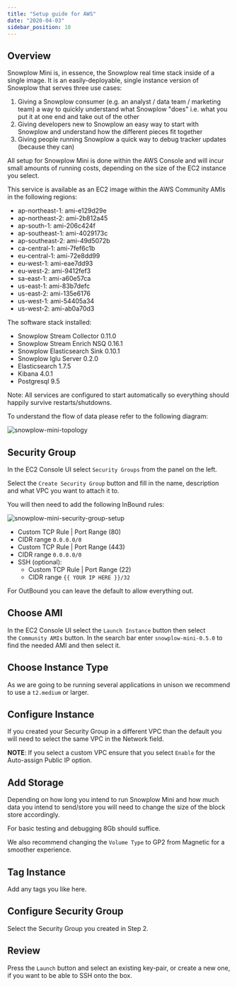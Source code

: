 ```yaml
---
title: "Setup guide for AWS"
date: "2020-04-03"
sidebar_position: 10
---
```


## Overview

Snowplow Mini is, in essence, the Snowplow real time stack inside of a single image. It is an easily-deployable, single instance version of Snowplow that serves three use cases:

1. Giving a Snowplow consumer (e.g. an analyst / data team / marketing team) a way to quickly understand what Snowplow "does" i.e. what you put it at one end and take out of the other
2. Giving developers new to Snowplow an easy way to start with Snowplow and understand how the different pieces fit together
3. Giving people running Snowplow a quick way to debug tracker updates (because they can)

All setup for Snowplow Mini is done within the AWS Console and will incur small amounts of running costs, depending on the size of the EC2 instance you select.

This service is available as an EC2 image within the AWS Community AMIs in the following regions:

- ap-northeast-1: ami-e129d29e
- ap-northeast-2: ami-2b812a45
- ap-south-1: ami-206c424f
- ap-southeast-1: ami-4029173c
- ap-southeast-2: ami-49d5072b
- ca-central-1: ami-7fef6c1b
- eu-central-1: ami-72e8dd99
- eu-west-1: ami-eae7dd93
- eu-west-2: ami-9412fef3
- sa-east-1: ami-a60e57ca
- us-east-1: ami-83b7defc
- us-east-2: ami-135e6176
- us-west-1: ami-54405a34
- us-west-2: ami-ab0a70d3

The software stack installed:

- Snowplow Stream Collector 0.11.0
- Snowplow Stream Enrich NSQ 0.16.1
- Snowplow Elasticsearch Sink 0.10.1
- Snowplow Iglu Server 0.2.0
- Elasticsearch 1.7.5
- Kibana 4.0.1
- Postgresql 9.5

Note: All services are configured to start automatically so everything should happily survive restarts/shutdowns.

To understand the flow of data please refer to the following diagram:

![snowplow-mini-topology](images/snowplow-mini-topology.jpg)

## Security Group

In the EC2 Console UI select `Security Groups` from the panel on the left.

Select the `Create Security Group` button and fill in the name, description and what VPC you want to attach it to.

You will then need to add the following InBound rules:

![snowplow-mini-security-group-setup](images/security-groups-setup.png)

- Custom TCP Rule | Port Range (80)
- CIDR range `0.0.0.0/0`
- Custom TCP Rule | Port Range (443)
- CIDR range `0.0.0.0/0`
- SSH (optional):
  - Custom TCP Rule | Port Range (22)
  - CIDR range `{{ YOUR IP HERE }}/32`

For OutBound you can leave the default to allow everything out.

## Choose AMI

In the EC2 Console UI select the `Launch Instance` button then select the `Community AMIs` button. In the search bar enter `snowplow-mini-0.5.0` to find the needed AMI and then select it.

## Choose Instance Type

As we are going to be running several applications in unison we recommend to use a `t2.medium` or larger.

## Configure Instance

If you created your Security Group in a different VPC than the default you will need to select the same VPC in the Network field.

**NOTE**: If you select a custom VPC ensure that you select `Enable` for the Auto-assign Public IP option.

## Add Storage

Depending on how long you intend to run Snowplow Mini and how much data you intend to send/store you will need to change the size of the block store accordingly.

For basic testing and debugging 8Gb should suffice.

We also recommend changing the `Volume Type` to GP2 from Magnetic for a smoother experience.

## Tag Instance

Add any tags you like here.

## Configure Security Group

Select the Security Group you created in Step 2.

## Review

Press the `Launch` button and select an existing key-pair, or create a new one, if you want to be able to SSH onto the box.
